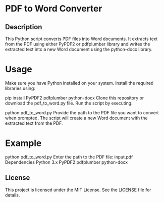 # PDF to Word Converter
## Description
This Python script converts PDF files into Word documents. It extracts text from the PDF using either PyPDF2 or pdfplumber library and writes the extracted text into a new Word document using the python-docx library.

# Usage
Make sure you have Python installed on your system.
Install the required libraries using:


pip install PyPDF2 pdfplumber python-docx
Clone this repository or download the pdf_to_word.py file.
Run the script by executing:


python pdf_to_word.py
Provide the path to the PDF file you want to convert when prompted.
The script will create a new Word document with the extracted text from the PDF.
# Example


python pdf_to_word.py
Enter the path to the PDF file: input.pdf
Dependencies
Python 3.x
PyPDF2
pdfplumber
python-docx
## License
This project is licensed under the MIT License. See the LICENSE file for details.